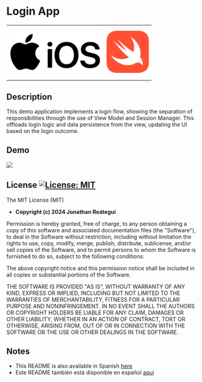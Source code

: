 # Login App

<table>
  <tr>
    <td><img src="./docs/logo/iOS-logo.png" width="240" /></td>
    <td><img src="./docs/logo/Swift-logo.png" width="110" /></td>
  </tr>
</table>

## Description

This demo application implements a login flow, showing the separation of responsibilities through the use of View Model and Session Manager. This offloads login logic and data persistence from the view, updating the UI based on the login outcome.


## Demo

<img width="250" src="./docs/demo/Login_Demo.gif"/>

## License [![License: MIT](https://img.shields.io/badge/License-MIT-yellow.svg)](https://opensource.org/licenses/MIT)

The MIT License (MIT)

- **Copyright (c) 2024 Jonathan Reátegui**

Permission is hereby granted, free of charge, to any person obtaining a copy of this software and associated documentation files (the "Software"), to deal in the Software without restriction, including without limitation the rights to use, copy, modify, merge, publish, distribute, sublicense, and/or sell copies of the Software, and to permit persons to whom the Software is furnished to do so, subject to the following conditions:

The above copyright notice and this permission notice shall be included in all copies or substantial portions of the Software.

THE SOFTWARE IS PROVIDED "AS IS", WITHOUT WARRANTY OF ANY KIND, EXPRESS OR IMPLIED, INCLUDING BUT NOT LIMITED TO THE WARRANTIES OF MERCHANTABILITY, FITNESS FOR A PARTICULAR PURPOSE AND NONINFRINGEMENT. IN NO EVENT SHALL THE AUTHORS OR COPYRIGHT HOLDERS BE LIABLE FOR ANY CLAIM, DAMAGES OR OTHER LIABILITY, WHETHER IN AN ACTION OF CONTRACT, TORT OR OTHERWISE, ARISING FROM, OUT OF OR IN CONNECTION WITH THE SOFTWARE OR THE USE OR OTHER DEALINGS IN THE SOFTWARE.

## Notes

- This README is also available in Spanish  [here](README-es.md)
- Este README también está disponible en español  [aquí](README-es.md)
